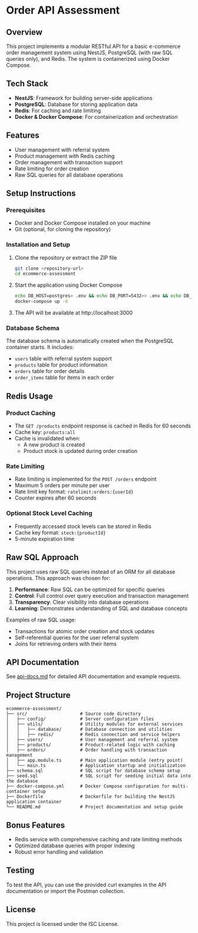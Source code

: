 # Order API Assessment

## Overview
This project implements a modular RESTful API for a basic e-commerce order management system using NestJS, PostgreSQL (with raw SQL queries only), and Redis. The system is containerized using Docker Compose.

## Tech Stack
- **NestJS**: Framework for building server-side applications
- **PostgreSQL**: Database for storing application data
- **Redis**: For caching and rate limiting
- **Docker & Docker Compose**: For containerization and orchestration

## Features
- User management with referral system
- Product management with Redis caching
- Order management with transaction support
- Rate limiting for order creation
- Raw SQL queries for all database operations

## Setup Instructions

### Prerequisites
- Docker and Docker Compose installed on your machine
- Git (optional, for cloning the repository)

### Installation and Setup
1. Clone the repository or extract the ZIP file
   ```bash
   git clone <repository-url>
   cd ecommerce-assessment
   ```

2. Start the application using Docker Compose
   ```bash
   echo DB_HOST=postgres> .env && echo DB_PORT=5432>> .env && echo DB_USER=postgres>> .env && echo DB_PASSWORD=postgres>> .env && echo DB_NAME=ecommerce>> .env
   docker-compose up -d
   ```

3. The API will be available at http://localhost:3000

### Database Schema
The database schema is automatically created when the PostgreSQL container starts. It includes:
- `users` table with referral system support
- `products` table for product information
- `orders` table for order details
- `order_items` table for items in each order

## Redis Usage

### Product Caching
- The `GET /products` endpoint response is cached in Redis for 60 seconds
- Cache key: `products:all`
- Cache is invalidated when:
  - A new product is created
  - Product stock is updated during order creation

### Rate Limiting
- Rate limiting is implemented for the `POST /orders` endpoint
- Maximum 5 orders per minute per user
- Rate limit key format: `ratelimit:orders:{userId}`
- Counter expires after 60 seconds

### Optional Stock Level Caching
- Frequently accessed stock levels can be stored in Redis
- Cache key format: `stock:{productId}`
- 5-minute expiration time

## Raw SQL Approach
This project uses raw SQL queries instead of an ORM for all database operations. This approach was chosen for:

1. **Performance**: Raw SQL can be optimized for specific queries
2. **Control**: Full control over query execution and transaction management
3. **Transparency**: Clear visibility into database operations
4. **Learning**: Demonstrates understanding of SQL and database concepts

Examples of raw SQL usage:
- Transactions for atomic order creation and stock updates
- Self-referential queries for the user referral system
- Joins for retrieving orders with their items

## API Documentation
See [api-docs.md](api-docs.md) for detailed API documentation and example requests.

## Project Structure
```
ecommerce-assessment/
├── src/                    # Source code directory
│   ├── config/             # Server configuration files
│   ├── utils/              # Utility modules for external services
│   │   ├── database/       # Database connection and utilities
│   │   ├── redis/          # Redis connection and service helpers
│   ├── users/              # User management and referral system
│   ├── products/           # Product-related logic with caching
│   ├── orders/             # Order handling with transaction management
│   ├── app.module.ts       # Main application module (entry point)
│   └── main.ts             # Application startup and initialization
├── schema.sql              # SQL script for database schema setup
├── seed.sql                # SQL script for seeding initial data into the database
├── docker-compose.yml      # Docker Compose configuration for multi-container setup
├── Dockerfile              # Dockerfile for building the NestJS application container
└── README.md               # Project documentation and setup guide

```

## Bonus Features
- Redis service with comprehensive caching and rate limiting methods
- Optimized database queries with proper indexing
- Robust error handling and validation

## Testing
To test the API, you can use the provided curl examples in the API documentation or import the Postman collection.

## License
This project is licensed under the ISC License.
